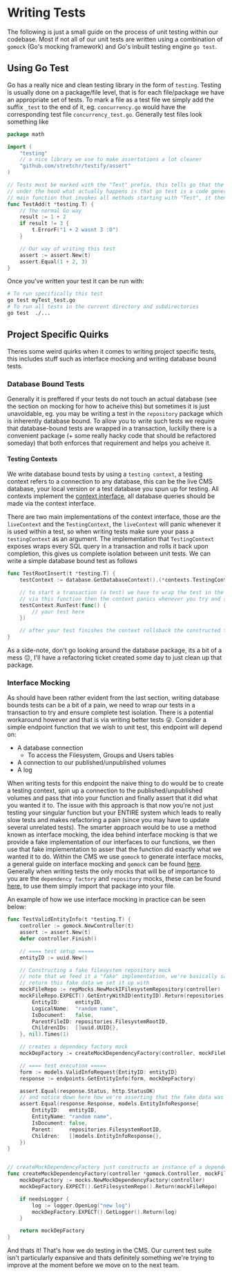 # Writing Tests
The following is just a small guide on the process of unit testing within our codebase. Most if not all of our unit tests are written using a combination of `gomock` (Go's mocking framework) and Go's inbuilt testing engine `go test`.

## Using Go Test
Go has a really nice and clean testing library in the form of `testing`. Testing is usually done on a package/file level, that is for each file/package we have an appropriate set of tests. To mark a file as a test file we simply add the suffix `_test` to the end of it, eg. `concurrency.go` would have the corresponding test file `concurrency_test.go`. Generally test files look something like
```go
package math

import (
    "testing"
    // a nice library we use to make assertations a lot cleaner
    "github.com/stretchr/testify/assert"
)

// Tests must be marked with the "Test" prefix, this tells go that the following method is a test
// under the hood what actually happens is that go test is a code generation tool, this code generation tool generates a
// main function that invokes all methods starting with "Test", it then compiles and runs this generated file
func TestAdd(t *testing.T) {
    // The normal Go way
    result := 1 + 2
    if result != 3 {
        t.ErrorF("1 + 2 wasnt 3 :O")
    }

    // Our way of writing this test
    assert := assert.New(t)
    assert.Equal(1 + 2, 3)
}
```
Once you've written your test it can be run with:
```sh
# To run specifically this test
go test myTest_test.go
# To run all tests in the current directory and subdirectories
go test  ./...
```

## Project Specific Quirks
Theres some weird quirks when it comes to writing project specific tests, this includes stuff such as interface mocking and writing database bound tests.

### Database Bound Tests
Generally it is preffered if your tests do not touch an actual database (see the section on mocking for how to acheive this) but sometimes it is just unavoidable, eg. you may be writing a test in the `repository` package which is inherently database bound. To allow you to write such tests we require that database-bound tests are wrapped in a transaction, luckilly there is a convenient package (+ some really hacky code that should be refactored someday) that both enforces that requirement and helps you acheive it.

#### Testing Contexts
We write database bound tests by using a `testing context`, a testing context refers to a connection to any database, this can be the live CMS database, your local version or a test database you spun up for testing. All contexts implement the [context interface](https://github.com/csesoc/website/blob/main/backend/database/contexts/main.go#L25), all database queries should be made via the context interface.

There are two main implementations of the context interface, those are the `liveContext` and the `TestingContext`, the `liveContext` will panic whenever it is used within a test, so when writing tests make sure your pass a `testingContext` as an argument. The implementation that `TestingContext` exposes wraps every SQL query in a transaction and rolls it back upon completion, this gives us complete isolation between unit tests. We can write a simple database bound test as follows
```go
func TestRootInsert(t *testing.T) {
    testContext := database.GetDatabaseContext().(*contexts.TestingContext)

    // to start a transaction (a test) we have to wrap the test in the runTest function, if we do not run our tests
    // via this function then the context panics whenever you try and send a query (for good reason :P)
    testContext.RunTest(func() {
        // your test here
    })

    // after your test finishes the context rollsback the constructed transaction
}
```

As a side-note, don't go looking around the database package, its a bit of a mess 😔, I'll have a refactoring ticket created some day to just clean up that package. 

### Interface Mocking
As should have been rather evident from the last section, writing database bounds tests can be a bit of a pain, we need to wrap our tests in a transaction to try and ensure complete test isolation. There is a potential workaround however and that is via writing better tests 😛. Consider a simple endpoint function that we wish to unit test, this endpoint will depend on:
 - A database connection
    - To access the Filesystem, Groups and Users tables
 - A connection to our published/unpublished volumes
 - A log

When writing tests for this endpoint the naive thing to do would be to create a testing context, spin up a connection to the published/unpublished volumes and pass that into your function and finally assert that it did what you wanted it to. The issue with this approach is that now you're not just testing your singular function but your ENTIRE system which leads to really slow tests and makes refactoring a pain (since you may have to update several unrelated tests). The smarter approach would be to use a method known as interface mocking, the idea behind interface mocking is that we provide a fake implementation of our interfaces to our functions, we then use that fake implementation to asser that the function did exactly what we wanted it to do. Within the CMS we use `gomock` to generate interface mocks, a general guide on interface mocking and `gomock` can be found [here](https://thedevelopercafe.com/articles/mocking-interfaces-in-go-with-gomock-670b1a640b00). Generally when writing tests the only mocks that will be of importance to you are the `dependency factory` and `repository` mocks, these can be found [here](https://github.com/csesoc/website/blob/main/backend/database/repositories/mocks/models_mock.go), to use them simply import that package into your file. 

An example of how we use interface mocking in practice can be seen below:
```go
func TestValidEntityInfo(t *testing.T) {
	controller := gomock.NewController(t)
	assert := assert.New(t)
	defer controller.Finish()

	// ==== test setup =====
	entityID := uuid.New()

	// Constructing a fake filesystem repository mock
	// note that we feed it a "fake" implementation, we're basically saying that whenever this fake function is called
	// return this fake data we set it up with
	mockFileRepo := repMocks.NewMockIFilesystemRepository(controller)
	mockFileRepo.EXPECT().GetEntryWithID(entityID).Return(repositories.FilesystemEntry{
		EntityID:     entityID,
		LogicalName:  "random name",
		IsDocument:   false,
		ParentFileID: repositories.FilesystemRootID,
		ChildrenIDs:  []uuid.UUID{},
	}, nil).Times(1)

	// creates a dependecy factory mock
	mockDepFactory := createMockDependencyFactory(controller, mockFileRepo, true)

	// ==== test execution =====
	form := models.ValidInfoRequest{EntityID: entityID}
	response := endpoints.GetEntityInfo(form, mockDepFactory)

	assert.Equal(response.Status, http.StatusOK)
	// and notice down here how we're asserting that the fake data was created
	assert.Equal(response.Response, models.EntityInfoResponse{
		EntityID:   entityID,
		EntityName: "random name",
		IsDocument: false,
		Parent:     repositories.FilesystemRootID,
		Children:   []models.EntityInfoResponse{},
	})
}


// createMockDependencyFactory just constructs an instance of a dependency factory mock
func createMockDependencyFactory(controller *gomock.Controller, mockFileRepo *repMocks.MockIFilesystemRepository, needsLogger bool) *mocks.MockDependencyFactory {
	mockDepFactory := mocks.NewMockDependencyFactory(controller)
	mockDepFactory.EXPECT().GetFilesystemRepo().Return(mockFileRepo)

	if needsLogger {
		log := logger.OpenLog("new log")
		mockDepFactory.EXPECT().GetLogger().Return(log)
	}

	return mockDepFactory
}
```

And thats it! That's how we do testing in the CMS. Our current test suite isn't particularly expansive and thats definitely something we're trying to improve at the moment before we move on to the next team. 